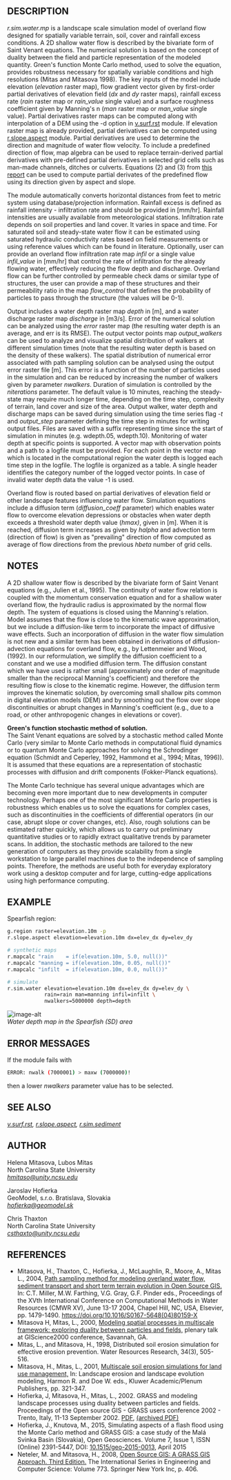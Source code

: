 ## DESCRIPTION

*r.sim.water.mp* is a landscape scale simulation model of overland flow
designed for spatially variable terrain, soil, cover and rainfall excess
conditions. A 2D shallow water flow is described by the bivariate form
of Saint Venant equations. The numerical solution is based on the
concept of duality between the field and particle representation of the
modeled quantity. Green's function Monte Carlo method, used to solve the
equation, provides robustness necessary for spatially variable
conditions and high resolutions (Mitas and Mitasova 1998). The key
inputs of the model include elevation (*elevation* raster map), flow
gradient vector given by first-order partial derivatives of elevation
field (*dx* and *dy* raster maps), rainfall excess rate (*rain* raster
map or *rain\_value* single value) and a surface roughness coefficient
given by Manning's n (*man* raster map or *man\_value* single value).
Partial derivatives raster maps can be computed along with interpolation
of a DEM using the -d option in
[v.surf.rst](https://grass.osgeo.org/grass-stable/manuals/v.surf.rst.html)
module. If elevation raster map is already provided, partial derivatives
can be computed using
[r.slope.aspect](https://grass.osgeo.org/grass-stable/manuals/r.slope.aspect.html)
module. Partial derivatives are used to determine the direction and
magnitude of water flow velocity. To include a predefined direction of
flow, map algebra can be used to replace terrain-derived partial
derivatives with pre-defined partial derivatives in selected grid cells
such as man-made channels, ditches or culverts. Equations (2) and (3)
from [this
report](http://fatra.cnr.ncsu.edu/~hmitaso/gmslab/reports/cerl99/rep99.html)
can be used to compute partial derivates of the predefined flow using
its direction given by aspect and slope.

The module automatically converts horizontal distances from feet to
metric system using database/projection information. Rainfall excess is
defined as rainfall intensity - infiltration rate and should be provided
in \[mm/hr\]. Rainfall intensities are usually available from
meteorological stations. Infiltration rate depends on soil properties
and land cover. It varies in space and time. For saturated soil and
steady-state water flow it can be estimated using saturated hydraulic
conductivity rates based on field measurements or using reference values
which can be found in literature. Optionally, user can provide an
overland flow infiltration rate map *infil* or a single value
*infil\_value* in \[mm/hr\] that control the rate of infiltration for
the already flowing water, effectively reducing the flow depth and
discharge. Overland flow can be further controlled by permeable check
dams or similar type of structures, the user can provide a map of these
structures and their permeability ratio in the map *flow\_control* that
defines the probability of particles to pass through the structure (the
values will be 0-1).

Output includes a water depth raster map *depth* in \[m\], and a water
discharge raster map *discharge* in \[m3/s\]. Error of the numerical
solution can be analyzed using the *error* raster map (the resulting
water depth is an average, and err is its RMSE). The output vector
points map *output\_walkers* can be used to analyze and visualize
spatial distribution of walkers at different simulation times (note that
the resulting water depth is based on the density of these walkers). The
spatial distribution of numerical error associated with path sampling
solution can be analysed using the output error raster file \[m\]. This
error is a function of the number of particles used in the simulation
and can be reduced by increasing the number of walkers given by
parameter *nwalkers*. Duration of simulation is controlled by the
*niterations* parameter. The default value is 10 minutes, reaching the
steady-state may require much longer time, depending on the time step,
complexity of terrain, land cover and size of the area. Output walker,
water depth and discharge maps can be saved during simulation using the
time series flag *-t* and *output\_step* parameter defining the time
step in minutes for writing output files. Files are saved with a suffix
representing time since the start of simulation in minutes (e.g.
wdepth.05, wdepth.10). Monitoring of water depth at specific points is
supported. A vector map with observation points and a path to a logfile
must be provided. For each point in the vector map which is located in
the computational region the water depth is logged each time step in the
logfile. The logfile is organized as a table. A single header identifies
the category number of the logged vector points. In case of invalid
water depth data the value -1 is used.

Overland flow is routed based on partial derivatives of elevation field
or other landscape features influencing water flow. Simulation equations
include a diffusion term (*diffusion\_coeff* parameter) which enables
water flow to overcome elevation depressions or obstacles when water
depth exceeds a threshold water depth value (*hmax)*, given in \[m\].
When it is reached, diffusion term increases as given by *halpha* and
advection term (direction of flow) is given as "prevailing" direction of
flow computed as average of flow directions from the previous *hbeta*
number of grid cells.

## NOTES

A 2D shallow water flow is described by the bivariate form of Saint
Venant equations (e.g., Julien et al., 1995). The continuity of water
flow relation is coupled with the momentum conservation equation and for
a shallow water overland flow, the hydraulic radius is approximated by
the normal flow depth. The system of equations is closed using the
Manning's relation. Model assumes that the flow is close to the
kinematic wave approximation, but we include a diffusion-like term to
incorporate the impact of diffusive wave effects. Such an incorporation
of diffusion in the water flow simulation is not new and a similar term
has been obtained in derivations of diffusion-advection equations for
overland flow, e.g., by Lettenmeier and Wood, (1992). In our
reformulation, we simplify the diffusion coefficient to a constant and
we use a modified diffusion term. The diffusion constant which we have
used is rather small (approximately one order of magnitude smaller than
the reciprocal Manning's coefficient) and therefore the resulting flow
is close to the kinematic regime. However, the diffusion term improves
the kinematic solution, by overcoming small shallow pits common in
digital elevation models (DEM) and by smoothing out the flow over slope
discontinuities or abrupt changes in Manning's coefficient (e.g., due to
a road, or other anthropogenic changes in elevations or cover).

**Green's function stochastic method of solution.**  
The Saint Venant equations are solved by a stochastic method called
Monte Carlo (very similar to Monte Carlo methods in computational fluid
dynamics or to quantum Monte Carlo approaches for solving the
Schrodinger equation (Schmidt and Ceperley, 1992, Hammond et al., 1994;
Mitas, 1996)). It is assumed that these equations are a representation
of stochastic processes with diffusion and drift components
(Fokker-Planck equations).

The Monte Carlo technique has several unique advantages which are
becoming even more important due to new developments in computer
technology. Perhaps one of the most significant Monte Carlo properties
is robustness which enables us to solve the equations for complex cases,
such as discontinuities in the coefficients of differential operators
(in our case, abrupt slope or cover changes, etc). Also, rough solutions
can be estimated rather quickly, which allows us to carry out
preliminary quantitative studies or to rapidly extract qualitative
trends by parameter scans. In addition, the stochastic methods are
tailored to the new generation of computers as they provide scalability
from a single workstation to large parallel machines due to the
independence of sampling points. Therefore, the methods are useful both
for everyday exploratory work using a desktop computer and for large,
cutting-edge applications using high performance computing.

## EXAMPLE

Spearfish region:

```sh
g.region raster=elevation.10m -p
r.slope.aspect elevation=elevation.10m dx=elev_dx dy=elev_dy

# synthetic maps
r.mapcalc "rain    = if(elevation.10m, 5.0, null())"
r.mapcalc "manning = if(elevation.10m, 0.05, null())"
r.mapcalc "infilt  = if(elevation.10m, 0.0, null())"

# simulate
r.sim.water elevation=elevation.10m dx=elev_dx dy=elev_dy \
            rain=rain man=manning infil=infilt \
            nwalkers=5000000 depth=depth
```

![image-alt](r_sim_water.png)  
*Water depth map in the Spearfish (SD) area*

## ERROR MESSAGES

If the module fails with

```sh
ERROR: nwalk (7000001) > maxw (7000000)!
```

then a lower *nwalkers* parameter value has to be selected.

## SEE ALSO

*[v.surf.rst](https://grass.osgeo.org/grass-stable/manuals/v.surf.rst.html),
[r.slope.aspect](https://grass.osgeo.org/grass-stable/manuals/r.slope.aspect.html),
[r.sim.sediment](https://grass.osgeo.org/grass-stable/manuals/r.sim.sediment.html)*

## AUTHOR

Helena Mitasova, Lubos Mitas  
North Carolina State University  
*<hmitaso@unity.ncsu.edu>*

Jaroslav Hofierka  
GeoModel, s.r.o. Bratislava, Slovakia  
*[hofierka@geomodel.sk](mailto:hofi@geomodel.sk)*

Chris Thaxton  
North Carolina State University  
*<csthaxto@unity.ncsu.edu>*

## REFERENCES

- Mitasova, H., Thaxton, C., Hofierka, J., McLaughlin, R., Moore, A.,
    Mitas L., 2004, [Path sampling method for modeling overland water
    flow, sediment transport and short term terrain evolution in Open
    Source
    GIS.](http://fatra.cnr.ncsu.edu/~hmitaso/gmslab/papers/II.6.8_Mitasova_044.pdf)
    In: C.T. Miller, M.W. Farthing, V.G. Gray, G.F. Pinder eds.,
    Proceedings of the XVth International Conference on Computational
    Methods in Water Resources (CMWR XV), June 13-17 2004, Chapel Hill,
    NC, USA, Elsevier, pp. 1479-1490.
    <https://doi.org/10.1016/S0167-5648(04)80159-X>
- Mitasova H, Mitas, L., 2000, [Modeling spatial processes in
    multiscale framework: exploring duality between particles and
    fields,](http://fatra.cnr.ncsu.edu/~hmitaso/gmslab/gisc00/duality.html)
    plenary talk at GIScience2000 conference, Savannah, GA.
- Mitas, L., and Mitasova, H., 1998, Distributed soil erosion
    simulation for effective erosion prevention. Water Resources
    Research, 34(3), 505-516.
- Mitasova, H., Mitas, L., 2001, [Multiscale soil erosion simulations
    for land use
    management,](http://fatra.cnr.ncsu.edu/~hmitaso/gmslab/papers/LLEmiterev1.pdf)
    In: Landscape erosion and landscape evolution modeling, Harmon R.
    and Doe W. eds., Kluwer Academic/Plenum Publishers, pp. 321-347.
- Hofierka, J, Mitasova, H., Mitas, L., 2002. GRASS and modeling
    landscape processes using duality between particles and fields.
    Proceedings of the Open source GIS - GRASS users conference 2002 -
    Trento, Italy, 11-13 September 2002.
    [PDF](http://fatra.cnr.ncsu.edu/~hmitaso/gmslab/papers/Mitasova_Helena_2.pdf),
    [(archived
    PDF)](https://web.archive.org/web/20201022173344/https://www.ing.unitn.it/~grass/conferences/GRASS2002/proceedings/proceedings/pdfs/Mitasova_Helena_2.pdf)
- Hofierka, J., Knutova, M., 2015, Simulating aspects of a flash flood
    using the Monte Carlo method and GRASS GIS: a case study of the Malá
    Svinka Basin (Slovakia), Open Geosciences. Volume 7, Issue 1, ISSN
    (Online) 2391-5447, DOI:
    [10.1515/geo-2015-0013](https://doi.org/10.1515/geo-2015-0013),
    April 2015
- Neteler, M. and Mitasova, H., 2008, [Open Source GIS: A GRASS GIS
    Approach. Third Edition.](https://grassbook.org/) The International
    Series in Engineering and Computer Science: Volume 773. Springer New
    York Inc, p. 406.
